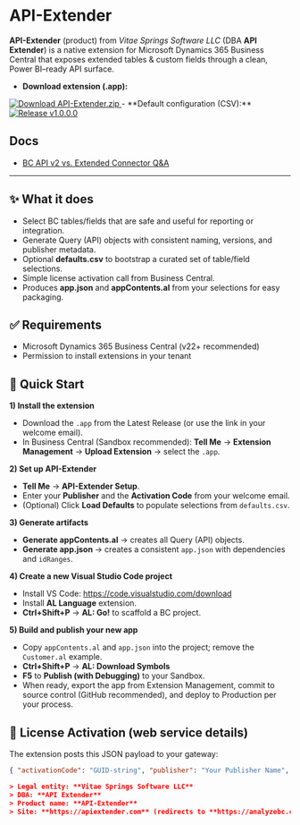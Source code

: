 # API-Extender

**API-Extender** (product) from _Vitae Springs Software LLC_ (DBA **API Extender**) is a native extension for Microsoft Dynamics 365 Business Central that exposes extended tables & custom fields through a clean, Power BI–ready API surface.


- **Download extension (.app):**  
<p>
  <a href="https://github.com/AnalyzeBC/api-extender/releases/latest/download/API-Extender.zip">
    <img alt="Download API-Extender.zip" src="https://img.shields.io/badge/Download-API--Extender.zip-blue" />
  </a>
- **Default configuration (CSV):** 
  &nbsp;
  <a href="https://github.com/AnalyzeBC/api-extender/releases/tag/v1.0.0.0">
    <img alt="Release v1.0.0.0" src="https://img.shields.io/badge/Release-v1.0.0.0-success" />
  </a>
</p>

## Docs
- [BC API v2 vs. Extended Connector Q&A](docs/bc-api-v2-vs-extended-connector.md)

---
## ✨ What it does
- Select BC tables/fields that are safe and useful for reporting or integration.  
- Generate Query (API) objects with consistent naming, versions, and publisher metadata.  
- Optional **defaults.csv** to bootstrap a curated set of table/field selections.  
- Simple license activation call from Business Central.  
- Produces **app.json** and **appContents.al** from your selections for easy packaging.

## ✅ Requirements
- Microsoft Dynamics 365 Business Central (v22+ recommended)  
- Permission to install extensions in your tenant

## 🚀 Quick Start
**1) Install the extension**
- Download the `.app` from the Latest Release (or use the link in your welcome email).
- In Business Central (Sandbox recommended): **Tell Me** → **Extension Management** → **Upload Extension** → select the `.app`.

**2) Set up API-Extender**
- **Tell Me** → **API-Extender Setup**.  
- Enter your **Publisher** and the **Activation Code** from your welcome email.  
- (Optional) Click **Load Defaults** to populate selections from `defaults.csv`.

**3) Generate artifacts**
- **Generate appContents.al** → creates all Query (API) objects.  
- **Generate app.json** → creates a consistent `app.json` with dependencies and `idRanges`.

**4) Create a new Visual Studio Code project**
- Install VS Code: https://code.visualstudio.com/download  
- Install **AL Language** extension.  
- **Ctrl+Shift+P** → **AL: Go!** to scaffold a BC project.

**5) Build and publish your new app**
- Copy `appContents.al` and `app.json` into the project; remove the `Customer.al` example.  
- **Ctrl+Shift+P** → **AL: Download Symbols**  
- **F5** to **Publish (with Debugging)** to your Sandbox.  
- When ready, export the app from Extension Management, commit to source control (GitHub recommended), and deploy to Production per your process.

## 🔐 License Activation (web service details)
The extension posts this JSON payload to your gateway:
```json
{ "activationCode": "GUID-string", "publisher": "Your Publisher Name", "requestId": "Stable Tenant Hash" }

> Legal entity: **Vitae Springs Software LLC**  
> DBA: **API Extender**  
> Product name: **API-Extender**  
> Site: **https://apiextender.com** (redirects to **https://analyzebc.com**)
